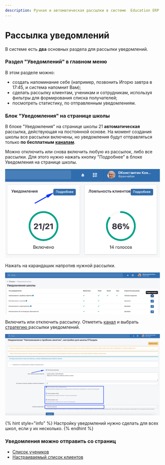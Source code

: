 ```yaml
---
description: Ручная и автоматическая рассылки в системе  Education ERP
---
```


# Рассылка уведомлений

В системе есть **два** основных раздела  для рассылки уведомлений.

### **Раздел "Уведомлений" в главном меню**

В этом разделе можно:

* создать  напоминание себе (например, позвонить Игорю завтра в 17:45, и система напомнит Вам);
* сделать рассылку клиентам, ученикам и сотрудникам, используя фильтры для формирования списка получателей;
* посмотреть статистику, по отправленным уведомлениям.

### **Блок "Уведомления" на странице школы**

В блоке "Уведомления" на странице школы  21 **автоматическая** рассылка,  действующая на постоянной основе. На момент создания школы все рассылки включены, но  уведомления  будут отправляться только **по бесплатным** [**каналам**](kanaly-rassylok.md).&#x20;

Можно отключить или снова включить любую из рассылок, либо все рассылки. Для этого нужно нажать кнопку "Подробнее" в блоке Уведомления на странице школы.

&#x20;

![](<../.gitbook/assets/image (40).png>)

&#x20; Нажать на карандашик напротив нужной рассылки.

![](<../.gitbook/assets/image (19).png>)

Включить  или отключить рассылку. Отметить [канал](kanaly-rassylok.md) и выбрать [стратегию ](strategiya-rassylki.md)рассылки уведомлений.&#x20;

![](<../.gitbook/assets/image (31).png>)

{% hint style="info" %}
Настройку уведомлений нужно сделать для всех школ, если у их несколько.
{% endhint %}

### &#x20;Уведомления можно отправить со страниц



* [Список учеников](../ucheniki/spisok-uchenikov.md)
* [Настраиваемый список клиентов](../klienty/nastraivaemyi-spisok-klientov.md)
